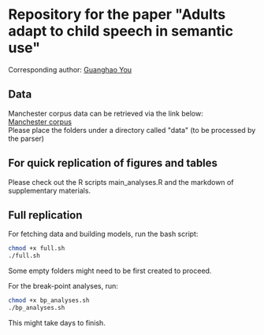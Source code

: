 # Repository for the paper "Adults adapt to child speech in semantic use"

Corresponding author: [Guanghao You](mailto:guanghao.you@uzh.ch?subject=[GitHub]%20Paper%20on%20semantic%20adaptation)

## Data

Manchester corpus data can be retrieved via the link below:\
[Manchester corpus](https://childes.talkbank.org/data-xml/Eng-UK/Manchester.zip)\
Please place the folders under a directory called "data" (to be processed by the parser)

## For quick replication of figures and tables

Please check out the R scripts main_analyses.R and the markdown of supplementary materials.

## Full replication

For fetching data and building models, run the bash script:

```bash
chmod +x full.sh
./full.sh
```

Some empty folders might need to be first created to proceed.

For the break-point analyses, run:

```bash
chmod +x bp_analyses.sh
./bp_analyses.sh
```

This might take days to finish.
